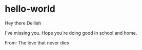 # hello-world

Hey there Delilah

I´ve missing you. Hope you´re doing good in school and home.

From: The love that never dies

